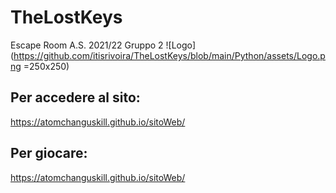 # TheLostKeys
Escape Room A.S. 2021/22 Gruppo 2
![Logo](https://github.com/itisrivoira/TheLostKeys/blob/main/Python/assets/Logo.png =250x250)

## Per accedere al sito:
https://atomchanguskill.github.io/sitoWeb/
## Per giocare:
https://atomchanguskill.github.io/sitoWeb/
